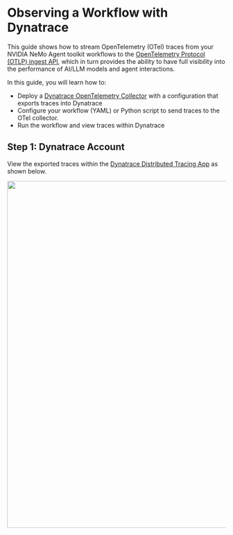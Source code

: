 # Observing a Workflow with Dynatrace

This guide shows how to stream OpenTelemetry (OTel) traces from your NVIDIA NeMo Agent toolkit workflows to the [OpenTelemetry Protocol (OTLP) ingest API](https://docs.dynatrace.com/docs/discover-dynatrace/references/dynatrace-api/environment-api/opentelemetry), which in turn provides the ability to have full visibility into the performance of AI/LLM models and agent interactions​. 

In this guide, you will learn how to:
* Deploy a [Dynatrace OpenTelemetry Collector](https://docs.dynatrace.com/docs/ingest-from/opentelemetry/collector) with a configuration that exports traces into Dynatrace
* Configure your workflow (YAML) or Python script to send traces to the OTel collector.
* Run the workflow and view traces within Dynatrace

## Step 1: Dynatrace Account
View the exported traces within the [Dynatrace Distributed Tracing App](https://docs.dynatrace.com/docs/analyze-explore-automate/distributed-tracing/distributed-tracing-app) as shown below.


<div align="left">
  <img src="../../_static/dynatrace-trace.png" width="800">
</div>